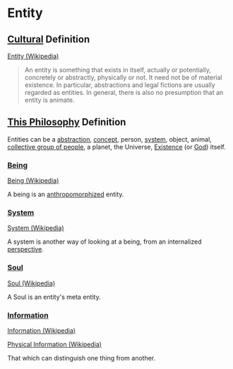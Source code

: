 # Entity

## [Cultural](./culture.md) Definition

<a href="https://en.wikipedia.org/wiki/Entity" target="_blank">Entity (Wikipedia)</a>

> An entity is something that exists in itself, actually or potentially, concretely or abstractly, physically or not. It need not be of material existence. In particular, abstractions and legal fictions are usually regarded as entities. In general, there is also no presumption that an entity is animate.

## [This Philosophy](./this-philosophy.md) Definition

Entities can be a [abstraction](./abstraction.md), [concept](./concept.md), person, [system](./system.md), object, animal, [collective group of people](./collective.md), a planet, the Universe, [Existence](./existence.md) (or [God](./god.md)) itself.

### [Being](./being)

<a href="https://en.wikipedia.org/wiki/Being" target="_blank">Being (Wikipedia)</a>

A being is an [anthropomorphized](./anthropomorphism.md) entity.

### [System](./system.md)

<a href="https://en.wikipedia.org/wiki/System" target="_blank">System (Wikipedia)</a>

A system is another way of looking at a being, from an internalized [perspective](./perspective.md).

### [Soul](./soul.md)

<a href="https://en.wikipedia.org/wiki/Soul" target="_blank">Soul (Wikipedia)</a>

A Soul is an entity's meta entity.

### [Information](./information.md)

<a href="https://en.wikipedia.org/wiki/Information" target="_blank">Information (Wikipedia)</a>

<a href="https://en.wikipedia.org/wiki/Physical_information" target="_blank">Physical Information (Wikipedia)</a>

That which can distinguish one thing from another.
